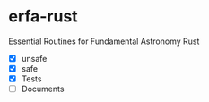 # erfa-rust
Essential Routines for Fundamental Astronomy Rust

- [x] unsafe
- [x] safe
- [x] Tests
- [ ] Documents
